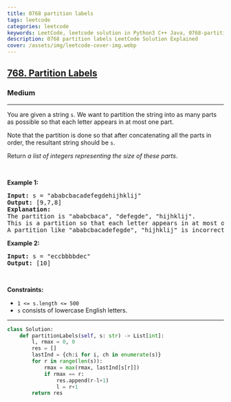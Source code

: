 ```yaml
---
title: 0768 partition labels
tags: leetcode
categories: leetcode
keywords: LeetCode, leetcode solution in Python3 C++ Java, 0768-partition-labels solution
description: 0768 partition labels LeetCode Solution Explained
cover: /assets/img/leetcode-cover-img.webp
---
```



<h2><a href="https://leetcode.com/problems/partition-labels">768. Partition Labels</a></h2><h3>Medium</h3><hr><p>You are given a string <code>s</code>. We want to partition the string into as many parts as possible so that each letter appears in at most one part.</p>

<p>Note that the partition is done so that after concatenating all the parts in order, the resultant string should be <code>s</code>.</p>

<p>Return <em>a list of integers representing the size of these parts</em>.</p>

<p>&nbsp;</p>
<p><strong class="example">Example 1:</strong></p>

<pre>
<strong>Input:</strong> s = &quot;ababcbacadefegdehijhklij&quot;
<strong>Output:</strong> [9,7,8]
<strong>Explanation:</strong>
The partition is &quot;ababcbaca&quot;, &quot;defegde&quot;, &quot;hijhklij&quot;.
This is a partition so that each letter appears in at most one part.
A partition like &quot;ababcbacadefegde&quot;, &quot;hijhklij&quot; is incorrect, because it splits s into less parts.
</pre>

<p><strong class="example">Example 2:</strong></p>

<pre>
<strong>Input:</strong> s = &quot;eccbbbbdec&quot;
<strong>Output:</strong> [10]
</pre>

<p>&nbsp;</p>
<p><strong>Constraints:</strong></p>

<ul>
	<li><code>1 &lt;= s.length &lt;= 500</code></li>
	<li><code>s</code> consists of lowercase English letters.</li>
</ul>


---




```python
class Solution:
    def partitionLabels(self, s: str) -> List[int]:
        l, rmax = 0, 0
        res = []
        lastInd = {ch:i for i, ch in enumerate(s)}
        for r in range(len(s)):
            rmax = max(rmax, lastInd[s[r]])
            if rmax == r:
                res.append(r-l+1)
                l = r+1
        return res
```
